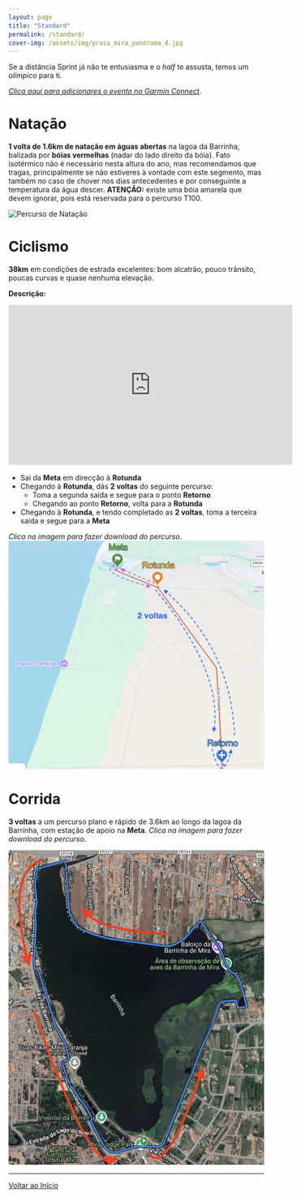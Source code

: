 ```yaml
---
layout: page
title: "Standard"
permalink: /standard/
cover-img: /assets/img/praia_mira_panorama_4.jpg
---
```


Se a distância Sprint já não te entusiasma e o *half* te assusta, temos um *olímpico* para ti.

[*Clica aqui para adicionares o evento no Garmin Connect*](https://connect.garmin.com/modern/event/d0ed0287-e04f-4682-9d79-2e1d276d0178).

# Natação

**1 volta de 1.6km de natação em águas abertas** na lagoa da Barrinha, balizada por **bóias vermelhas** (nadar do lado direito da bóia). Fato isotérmico não é necessário nesta altura do ano, mas recomendamos que tragas, principalmente se não estiveres à vontade com este segmento, mas também no caso de chover nos dias antecedentes e por conseguinte a temperatura da água descer.
**ATENÇÃO:** existe uma bóia amarela que devem ignorar, pois está reservada para o percurso T100.

<img src="/assets/img/standard_swim_map.png" alt="Percurso de Natação">

# Ciclismo

**38km** em condições de estrada excelentes: bom alcatrão, pouco trânsito, poucas curvas e quase nenhuma elevação.

**Descrição:**

<iframe width="560" height="315" src="https://www.youtube.com/embed/SdvaEbfnNY8?si=dKg3O2K9AsJHbWoP" title="YouTube video player" frameborder="0" allow="accelerometer; autoplay; clipboard-write; encrypted-media; gyroscope; picture-in-picture; web-share" referrerpolicy="strict-origin-when-cross-origin" allowfullscreen></iframe>

- Sai da **Meta** em direcção à **Rotunda**
- Chegando à **Rotunda**, dás **2 voltas** do seguinte percurso:
  - Toma a segunda saída e segue para o ponto **Retorno**
  - Chegando ao ponto **Retorno**, volta para a **Rotunda**
- Chegando à **Rotunda**, e tendo completado as **2 voltas**, toma a terceira saída e segue para a **Meta**

*Clica na imagem para fazer download do percurso*.
<a href="/assets/courses/trizua_bike_standard.fit" title="Descarregar ficheiro FIT do percurso de Ciclismo">
    <img src="/assets/img/standard_bike_map.png">
</a>

# Corrida

**3 voltas** a um percurso plano e rápido de 3.6km ao longo da lagoa da Barrinha, com estação de apoio na **Meta**. *Clica na imagem para fazer download do percurso*.

<a href="/assets/courses/trizua_run_standard.fit"  title="Descarregar ficheiro FIT do percurso de Corrida">
    <img src="/assets/img/standard_run_map.png">
</a>

---

[Voltar ao Início](/)

